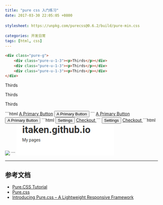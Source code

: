 ```yaml
---
title: "pure css 入门练习"
date: 2017-03-30 22:05:05 +0800

stylesheet: https://unpkg.com/purecss@0.6.2/build/pure-min.css

categories: 开发日常
tags: [html, css]
---
```


```html
<div class="pure-g">
    <div class="pure-u-1-3"><p>Thirds</p></div>
    <div class="pure-u-1-3"><p>Thirds</p></div>
    <div class="pure-u-1-3"><p>Thirds</p></div>
</div>
```
<div class="pure-g">
    <div class="pure-u-1-3"><p>Thirds</p></div>
    <div class="pure-u-1-3"><p>Thirds</p></div>
    <div class="pure-u-1-3"><p>Thirds</p></div>
</div>
```html
<a class="pure-button pure-button-primary" href="#">A Primary Button</a>
<button class="pure-button pure-button-primary">A Primary Button</button>
```
<a class="pure-button pure-button-primary" href="#">A Primary Button</a>
<button class="pure-button pure-button-primary">A Primary Button</button>
```html
<button class="pure-button">
    <i class="fa fa-cog"></i>
    Settings
</button>
<a class="pure-button" href="#">
    <i class="fa fa-shopping-cart fa-lg"></i>
    Checkout
</a>
```
<button class="pure-button">
    <i class="fa fa-cog"></i>
    Settings
</button>
<a class="pure-button" href="#">
    <i class="fa fa-shopping-cart fa-lg"></i>
    Checkout
</a>
```html
<input type="text" name="_csrf" hidden>
<img class="pure-img" src="...">
```
<input type="text" name="_csrf" hidden>
<img class="pure-img" src="/assets/images/201702/14-02.png">

---
## 参考文档
- [Pure.CSS Tutorial](http://www.tutorialspoint.com/purecss/)
- [Pure.css](https://purecss.io/)
- [Introducing Pure.css – A Lightweight Responsive Framework](https://www.sitepoint.com/introducing-pure-css-lightweight-responsive-framework/)
